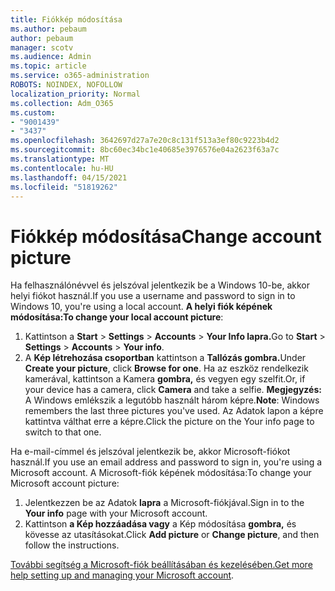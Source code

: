 ```yaml
---
title: Fiókkép módosítása
ms.author: pebaum
author: pebaum
manager: scotv
ms.audience: Admin
ms.topic: article
ms.service: o365-administration
ROBOTS: NOINDEX, NOFOLLOW
localization_priority: Normal
ms.collection: Adm_O365
ms.custom:
- "9001439"
- "3437"
ms.openlocfilehash: 3642697d27a7e20c8c131f513a3ef80c9223b4d2
ms.sourcegitcommit: 8bc60ec34bc1e40685e3976576e04a2623f63a7c
ms.translationtype: MT
ms.contentlocale: hu-HU
ms.lasthandoff: 04/15/2021
ms.locfileid: "51819262"
---
```

# <a name="change-account-picture"></a><span data-ttu-id="c1aea-102">Fiókkép módosítása</span><span class="sxs-lookup"><span data-stu-id="c1aea-102">Change account picture</span></span>

<span data-ttu-id="c1aea-103">Ha felhasználónévvel és jelszóval jelentkezik be a Windows 10-be, akkor helyi fiókot használ.</span><span class="sxs-lookup"><span data-stu-id="c1aea-103">If you use a username and password to sign in to Windows 10, you're using a local account.</span></span> <span data-ttu-id="c1aea-104">**A helyi fiók képének módosítása:**</span><span class="sxs-lookup"><span data-stu-id="c1aea-104">**To change your local account picture**:</span></span>

1. <span data-ttu-id="c1aea-105">Kattintson a **Start**  >  **Settings**  >  **Accounts**  >  **Your Info lapra.**</span><span class="sxs-lookup"><span data-stu-id="c1aea-105">Go to **Start** > **Settings** > **Accounts** > **Your info**.</span></span>
2. <span data-ttu-id="c1aea-106">A **Kép létrehozása csoportban** kattintson a **Tallózás gombra.**</span><span class="sxs-lookup"><span data-stu-id="c1aea-106">Under **Create your picture**, click **Browse for one**.</span></span> <span data-ttu-id="c1aea-107">Ha az eszköz rendelkezik kamerával, kattintson a Kamera **gombra,** és vegyen egy szelfit.</span><span class="sxs-lookup"><span data-stu-id="c1aea-107">Or, if your device has a camera, click **Camera** and take a selfie.</span></span> 
    <span data-ttu-id="c1aea-108">**Megjegyzés:** A Windows emlékszik a legutóbb használt három képre.</span><span class="sxs-lookup"><span data-stu-id="c1aea-108">**Note**: Windows remembers the last three pictures you've used.</span></span> <span data-ttu-id="c1aea-109">Az Adatok lapon a képre kattintva válthat erre a képre.</span><span class="sxs-lookup"><span data-stu-id="c1aea-109">Click the picture on the Your info page to switch to that one.</span></span>

<span data-ttu-id="c1aea-110">Ha e-mail-címmel és jelszóval jelentkezik be, akkor Microsoft-fiókot használ.</span><span class="sxs-lookup"><span data-stu-id="c1aea-110">If you use an email address and password to sign in, you're using a Microsoft account.</span></span> <span data-ttu-id="c1aea-111">A Microsoft-fiók képének módosítása:</span><span class="sxs-lookup"><span data-stu-id="c1aea-111">To change your Microsoft account picture:</span></span>

1. <span data-ttu-id="c1aea-112">Jelentkezzen be az Adatok **lapra** a Microsoft-fiókjával.</span><span class="sxs-lookup"><span data-stu-id="c1aea-112">Sign in to the **Your info** page with your Microsoft account.</span></span>
2. <span data-ttu-id="c1aea-113">Kattintson **a Kép hozzáadása vagy** a Kép módosítása **gombra,** és kövesse az utasításokat.</span><span class="sxs-lookup"><span data-stu-id="c1aea-113">Click **Add picture** or **Change picture**, and then follow the instructions.</span></span>

<span data-ttu-id="c1aea-114">[További segítség a Microsoft-fiók beállításában és kezelésében.](https://support.microsoft.com/products/microsoft-account?category=manage-account)</span><span class="sxs-lookup"><span data-stu-id="c1aea-114">[Get more help setting up and managing your Microsoft account](https://support.microsoft.com/products/microsoft-account?category=manage-account).</span></span>
